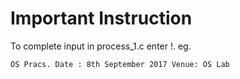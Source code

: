 # Important Instruction

To complete input in process_1.c enter !. eg.

`OS Pracs.
Date : 8th September 2017
Venue: OS Lab`